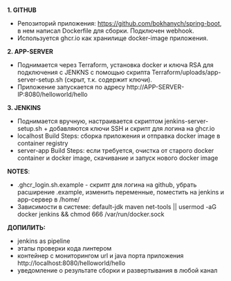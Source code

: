**1. GITHUB**
- Репозиторий приложения: https://github.com/bokhanych/spring-boot, в нем написал Dockerfile для сборки. Подключен webhook.
- Используется ghcr.io как хранилище docker-image приложения.

**2. APP-SERVER**
- Поднимается через Terraform, установка docker и ключа RSA для подключения с JENKNS с помощью скрипта Terraform/uploads/app-server-setup.sh (скрыт, т.к. содержит ключи). 
- Приложение запускается по адресу http://APP-SERVER-IP:8080/helloworld/hello

**3. JENKINS**
- Поднимается вручную, настраивается скриптом jenkins-server-setup.sh + добавляются ключи SSH и скрипт для логина на ghcr.io
- localhost Build Steps: сборка приложения и отправка docker image в container registry
- server-app Build Steps: если требуется, очистка от старого docker container и docker image, скачивание и запуск нового docker image

**NOTES**:
- .ghcr_login.sh.example - скрипт для логина на github, убрать расширение .example, изменить переменные, поместить на jenkins и app-сервер в /home/
- Зависимости в системе: default-jdk maven net-tools || usermod -aG docker jenkins && chmod 666 /var/run/docker.sock

**ДОПИЛИТЬ:** 
- jenkins as pipeline
- этапы проверки кода линтером
- контейнер с мониторингом url и java порта приложения http://localhost:8080/helloworld/hello
- уведомление о результате сборки и развертывания в любой канал